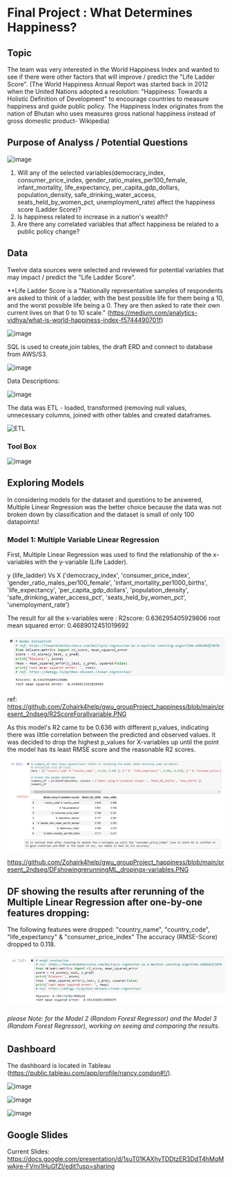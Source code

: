 # Final Project :  What Determines Happiness?

## Topic
The team was very interested in the World Happiness Index and wanted to see if there were other factors that will improve / predict the "Life Ladder Score".
(The World Happiness Annual Report was started back in 2012 when the United Nations adopted a resolution: "Happiness: Towards a Holistic Definition of Development" to encourage countries to measure happiness and guide public policy.  The Happiness Index originates from the nation of Bhutan who uses measures gross national happiness instead of gross domestic product- Wikipedia)

## Purpose of Analyss / Potential Questions

![image](https://user-images.githubusercontent.com/89953246/151729987-95ae97e6-dc31-4f6a-a53b-1697a6d63f16.png)


1) Will any of the selected variables(democracy_index, consumer_price_index, gender_ratio_males_per100_female, infant_mortality, life_expectancy, per_capita_gdp_dollars, population_density, safe_drinking_water_access, seats_held_by_women_pct, unemployment_rate) affect the happiness score (Ladder Score)?
2) Is happiness related to increase in a nation's wealth?
3) Are there any correlated variables that affect happiness be related to a public policy change?

## Data

Twelve data sources were selected and reviewed for potential variables that may impact / predict the "Life Ladder Score".

**Life Ladder Score is a "Nationally representative samples of respondents are asked to think of a ladder, with the best possible life for them being a 10, and the worst possible life being a 0. They are then asked to rate their own current lives on that 0 to 10 scale." (https://medium.com/analytics-vidhya/what-is-world-happiness-index-f5744490701f)

![image](https://user-images.githubusercontent.com/89953246/149640645-63e7ba70-ac98-4210-bf56-7354dd55659d.png)

SQL is used to create,join tables, the draft ERD and connect to database from AWS/S3.

![image](https://user-images.githubusercontent.com/89953246/149641402-8564d9af-a486-4fda-bb05-db9bef9f414e.png)

Data Descriptions:

![image](https://user-images.githubusercontent.com/89953246/151730062-d48f97f0-8414-4239-bfca-f8490e694423.png)

The data was ETL - loaded, transformed (removing null values, unnecessary columns, joined with other tables and created dataframes.

![ETL](https://user-images.githubusercontent.com/89953246/150582559-3ff9a15a-2f0f-47fa-8502-4f360310cb9d.png)

### Tool Box

![image](https://user-images.githubusercontent.com/89953246/150589223-dd3436f9-1f6a-4249-aa58-b1d8d348e7f1.png)



## Exploring Models

In considering models for the dataset and questions to be answered, Multiple Linear Regression was the better choice because the data was not broken down by classification and the dataset is small of only 100 datapoints!

### Model 1: Multiple Variable Linear Regression

First, Multiple Linear Regression was used to find the relationship of the x-variables with the y-variable (Life Ladder). 

y (life_ladder) Vs X ('democracy_index', 'consumer_price_index', 'gender_ratio_males_per100_female', 'infant_mortality_per1000_births', 'life_expectancy', 'per_capita_gdp_dollars', 'population_density', 'safe_drinking_water_access_pct', 'seats_held_by_women_pct', 'unemployment_rate')

The result for all the x-variables were : 
R2score: 0.636295405929806
root mean squared error:  0.4689012451019692

![alt text](https://github.com/Zohairk4help/gwu_groupProject_happiness/blob/main/present_2ndseg/R2ScoreForallvariable.PNG?raw=true)

ref: https://github.com/Zohairk4help/gwu_groupProject_happiness/blob/main/present_2ndseg/R2ScoreForallvariable.PNG

  As this model's R2 came to be 0.636 with different p_values, indicating there was little correlation between the predicted and observed values.  It was decided to drop the highest p_values for X-variables up until the point the model has its least RMSE score and the reasonable R2 scores.

![alt text](https://github.com/Zohairk4help/gwu_groupProject_happiness/blob/main/present_2ndseg/DFshowingrerunningML_dropingx-variables.PNG?raw=true)

https://github.com/Zohairk4help/gwu_groupProject_happiness/blob/main/present_2ndseg/DFshowingrerunningML_dropingx-variables.PNG

## DF showing the results after rerunning of the Multiple Linear Regression after one-by-one features dropping: 
The following features were dropped: "country_name", "country_code", "life_expectancy" & "consumer_price_index"
The accuracy (RMSE-Score) dropped to 0.118.

![image](https://github.com/Zohairk4help/gwu_groupProject_happiness/blob/main/present_2ndseg/ML_LinearRegR2score_RMSEscore.PNG)

###### please Note: for the Model 2 (Random Forest Regressor) and the Model 3 (Random Forest Regressor), working on seeing and comparing the results.



## Dashboard
The dashboard is located in Tableau (https://public.tableau.com/app/profile/nancy.condon#!/). 

![image](https://user-images.githubusercontent.com/89953246/151729742-2a2dcaa9-57c8-418b-a518-94da229e3e22.png)

![image](https://user-images.githubusercontent.com/89953246/151729767-ec06bb8e-a100-481b-9e77-1915ec0c8487.png)

![image](https://user-images.githubusercontent.com/89953246/151729810-5587ac24-8304-4613-acab-c12ab6ba2754.png)


## Google Slides
Current Slides:
https://docs.google.com/presentation/d/1suT01KAXhyTDDtzER3DdT4hMqMwAjre-FVmi1HuGfZI/edit?usp=sharing




